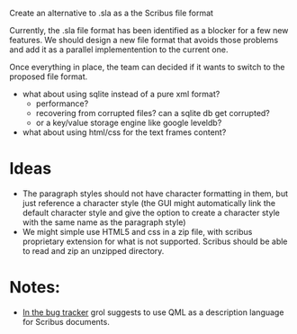 Create an alternative to .sla as a the Scribus file format

Currently, the .sla file format has been identified as a blocker for a few new features. We should design a new file format that avoids those problems and add it as a parallel implementention to the current one.

Once everything in place, the team can decided if it wants to switch to the proposed file format.


- what about using sqlite instead of a pure xml format?
  - performance?
  - recovering from corrupted files? can a sqlite db get corrupted?
  - or a key/value storage engine like google leveldb?
- what about using html/css for the text frames content?

# Ideas

- The paragraph styles should not have character formatting in them, but just reference a character style (the GUI might automatically link the default character style and give the option to create a character style with the same name as the paragraph style)
- We might simple use HTML5 and css in a zip file, with scribus proprietary extension for what is not supported. Scribus should be able to read and zip an unzipped directory.

# Notes:

- [In the bug tracker](http://bugs.scribus.net/view.php?id=12656) grol suggests to use QML as a description language for Scribus documents.
